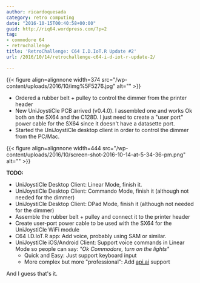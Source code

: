 ```yaml
---
author: ricardoquesada
category: retro computing
date: "2016-10-15T00:40:58+00:00"
guid: http://riq64.wordpress.com/?p=2
tag:
- commodore 64
- retrochallenge
title: 'RetroChallenge: C64 I.D.IoT.R Update #2'
url: /2016/10/14/retrochallenge-c64-i-d-iot-r-update-2/

---
```


{{< figure align=alignnone width=374 src="/wp-content/uploads/2016/10/img%5F5276.jpg" alt="" >}}

- Ordered a rubber belt + pulley to control the dimmer from the printer header
- New UniJoystiCle PCB arrived (v0.4.0). I assembled one and works Ok both on
  the SX64 and the C128D. I just need to create a "user port" power cable for
  the SX64 since it doesn't have a datasette port.
- Started the UniJoystiCle desktop client in order to control the dimmer from
  the PC/Mac.

{{< figure align=alignnone width=444 src="/wp-content/uploads/2016/10/screen-shot-2016-10-14-at-5-34-36-pm.png" alt="" >}}

**TODO:**

- UniJoystiCle Desktop Client: Linear Mode, finish it.
- UniJoystiCle Desktop Client: Commando Mode, finish it (although not needed for the dimmer)
- UniJoystiCle Desktop Client: DPad Mode, finish it (although not needed for the dimmer)
- Assemble the rubber belt + pulley and connect it to the printer header
- Create user-port power cable to be used with the SX64 for the UniJoystiCle WiFi module
- C64 I.D.IoT.R app: Add voice, probably using SAM or similar.
- UniJoystiCle iOS/Android Client: Support voice commands in Linear Mode so people can say: _"Ok Commodore, turn on the lights"_
    - Quick and Easy: Just support keyboard input
    - More complex but more "professional": Add [api.ai](https://api.ai/) support

And I guess that's it.
